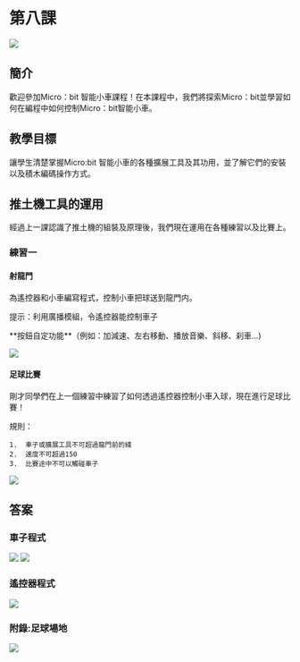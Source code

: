 # 第八課
![](pic/8/8_1.png)

## 簡介
<P>
歡迎參加Micro：bit 智能小車課程！在本課程中，我們將探索Micro：bit並學習如何在編程中如何控制Micro：bit智能小車。
<P>

## 教學目標
<P>
讓學生清楚掌握Micro:bit 智能小車的各種擴展工具及其功用，並了解它們的安裝以及積木編碼操作方式。
<P>

## 推土機工具的運用
<P>
經過上一課認識了推土機的組裝及原理後，我們現在運用在各種練習以及比賽上。
<P>

### 練習一
#### 射龍門
<P>
為遙控器和小車編寫程式，控制小車把球送到龍門内。
<P>
<P>
提示：利用廣播模組，令遙控器能控制車子
<P>
<P>
**按鈕自定功能**（例如：加減速、左右移動、播放音樂、斜移、刹車...)
<P>

![](pic/8/8_2.png)

#### 足球比賽
<P>
剛才同學們在上一個練習中練習了如何透過遙控器控制小車入球，現在進行足球比賽！
<P>
<P>
規則：
<P>

    1.	車子或擴展工具不可超過龍門前的綫
    2.	速度不可超過150
    3.	比賽途中不可以觸碰車子

![](pic/8/8_3.png)

## 答案
### 車子程式
![](pic/8/8_4.png)
![](pic/8/8_5.png)

### 遙控器程式
![](pic/8/8_6.png)

### 附錄:足球場地
![](pic/8/8_7.png)
